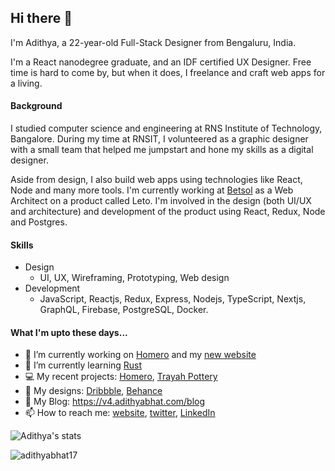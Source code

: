 ## Hi there 👋

<!--
**AdithyaBhat17/AdithyaBhat17** is a ✨ _special_ ✨ repository because its `README.md` (this file) appears on your GitHub profile.
-->

I'm Adithya, a 22-year-old Full-Stack Designer from Bengaluru, India.  

I'm a React nanodegree graduate, and an IDF certified UX Designer. Free time is hard to come by, but when it does, I freelance and craft web apps for a living.  

#### Background 

I studied computer science and engineering at RNS Institute of Technology, Bangalore. During my time at RNSIT, I volunteered as a graphic designer with a small team that helped me jumpstart and hone my skills as a digital designer.  

Aside from design, I also build web apps using technologies like React, Node and many more tools. I'm currently working at [Betsol](https://betsol.com) as a Web Architect on a product called Leto. I'm involved in the design (both UI/UX and architecture) and development of the product using React, Redux, Node and Postgres.

#### Skills

- Design
  - UI, UX, Wireframing, Prototyping, Web design
- Development
  - JavaScript, Reactjs, Redux, Express, Nodejs, TypeScript, Nextjs, GraphQL, Firebase, PostgreSQL, Docker.
  
#### What I'm upto these days...

- 🔭 I’m currently working on [Homero](https://heyhomero.com) and my [new website](https://v4.adithyabhat.com/about)
- 🌱 I’m currently learning [Rust](https://rust-lang.org)
- 💻 My recent projects: [Homero](https://heyhomero.com), [Trayah Pottery](https://trayahpottery.com)
- 🎨 My designs: [Dribbble](https://dribbble.com/adithyanr), [Behance](https://behance.net/adithyabhat)
- 📑 My Blog: https://v4.adithyabhat.com/blog
- 📫 How to reach me: [website](https://v4.adithyabhat.com/contact), [twitter](https://twitter.com/adithya__nr), [LinkedIn](https://linkedin.com/in/adithya-nr)

![Adithya's stats](https://github-readme-stats.vercel.app/api?username=adithyabhat17&show_icons=true&hide_title=true)  

<img align="center" src="https://github-readme-stats.vercel.app/api/top-langs/?username=adithyabhat17&hide=css,html" alt="adithyabhat17" />

